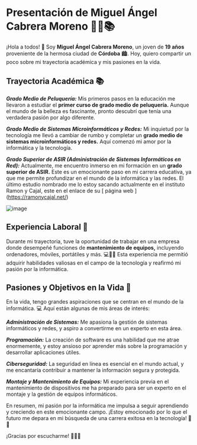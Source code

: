 # Presentación de Miguel Ángel Cabrera Moreno 👨‍💻📚
¡Hola a todos! 👋 Soy **Miguel Ángel Cabrera Moreno**, un joven de **19 años** proveniente de la hermosa ciudad de **Córdoba** 🏙️. Hoy, quiero compartir un poco sobre mi trayectoria académica y mis pasiones en la vida.

## Trayectoria Académica 📚
**_Grado Medio de Peluquería:_** Mis primeros pasos en la educación me llevaron a estudiar el **primer curso de grado medio de peluquería.** Aunque el mundo de la belleza es fascinante, pronto descubrí que tenía una verdadera pasión por algo diferente.

**_Grado Medio de Sistemas Microinformáticos y Redes:_** Mi inquietud por la tecnología me llevó a cambiar de rumbo y completar un **grado medio de sistemas microinformáticos y redes.** Aquí comenzó mi amor por la informática y la tecnología.

**_Grado Superior de ASIR (Administración de Sistemas Informáticos en Red):_** Actualmente, me encuentro inmerso en mi formación en un **grado superior de ASIR.** Este es un emocionante paso en mi carrera educativa, ya que me permite profundizar en el mundo de la informática y las redes.
El último estudio nombrado me lo estoy sacando actualmente en el instituto Ramon y Cajal, este en el enlace de su [ página web ] (https://ramonycajal.net/) 

![image](https://github.com/miguelcm-04/ExamenTeorico/assets/146206040/14a231e5-f4e8-4d4f-add2-20e1883473ac)


## Experiencia Laboral 💼
Durante mi trayectoria, tuve la oportunidad de trabajar en una empresa donde desempeñé funciones de **mantenimiento de equipos,** incluyendo ordenadores, móviles, portátiles y más. 💻📱💼 Esta experiencia me permitió adquirir habilidades valiosas en el campo de la tecnología y reafirmó mi pasión por la informática.

## Pasiones y Objetivos en la Vida 🚀
En la vida, tengo grandes aspiraciones que se centran en el mundo de la informática. 💻 Aquí están algunas de mis áreas de interés:

**_Administración de Sistemas:_** Me apasiona la gestión de sistemas informáticos y redes, y aspiro a convertirme en un experto en esta área.

**_Programación:_** La creación de software es una habilidad que me atrae enormemente, y estoy ansioso por aprender más sobre la programación y desarrollar aplicaciones útiles.

**_Ciberseguridad:_** La seguridad en línea es esencial en el mundo actual, y me encantaría contribuir a mantener la información segura y protegida.

**_Montaje y Mantenimiento de Equipos:_** Mi experiencia previa en el mantenimiento de dispositivos me ha preparado para ser un experto en el montaje y la gestión de equipos informáticos.

En resumen, mi pasión por la informática me impulsa a seguir aprendiendo y creciendo en este emocionante campo. ¡Estoy emocionado por lo que el futuro me depara en mi búsqueda de una carrera exitosa en la tecnología! 💪🌟

¡Gracias por escucharme! 🙏🤓🌐




